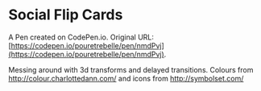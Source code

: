 # Social Flip Cards

A Pen created on CodePen.io. Original URL: [https://codepen.io/pouretrebelle/pen/nmdPvj](https://codepen.io/pouretrebelle/pen/nmdPvj).

Messing around with 3d transforms and delayed transitions. Colours from http://colour.charlottedann.com/
and icons from http://symbolset.com/